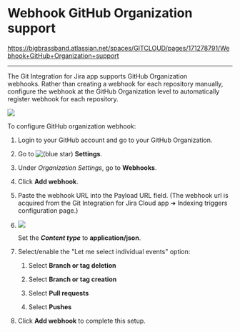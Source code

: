 # Webhook GitHub Organization support

<https://bigbrassband.atlassian.net/spaces/GITCLOUD/pages/171278791/Webhook+GitHub+Organization+support>

* * *

The Git Integration for Jira app supports GitHub Organization webhooks. Rather than creating a webhook for each repository manually, configure the webhook at the GitHub Organization level to automatically register webhook for each repository.

![](https://bigbrassband.atlassian.net/wiki/download/thumbnails/171278791/new-github-org-webhook-settings-page.png?version=2&modificationDate=1617192450844&cacheVersion=1&api=v2&width=680&height=607)

To configure GitHub organization webhook:

1.  Login to your GitHub account and go to your GitHub Organization.
    
2.  Go to ![(blue star)](/wiki/s/-1639011364/6452/8b4898d3c114827e64ec143b4fa79bb76a6cfa5b/_/images/icons/emoticons/star_blue.png) **Settings**.
    
3.  Under _Organization Settings_, go to **Webhooks**.
    
4.  Click **Add webhook**.
    
5.  Paste the webhook URL into the Payload URL field. (The webhook url is acquired from the Git Integration for Jira Cloud app ➜ Indexing triggers configuration page.)
    
6.  ![](https://bigbrassband.atlassian.net/wiki/download/thumbnails/171278791/jira-cloud-webhook-url-loc(c1).png?version=1&modificationDate=1617192450865&cacheVersion=1&api=v2&width=652&height=434)
    
    Set the _**Content type**_ to **application/json**.
    
7.  Select/enable the "Let me select individual events" option:
    
    1.  Select **Branch or tag deletion**
        
    2.  Select **Branch or tag creation**
        
    3.  Select **Pull requests**
        
    4.  Select **Pushes**
        
8.  Click **Add webhook** to complete this setup.